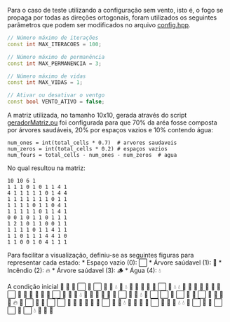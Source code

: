 Para o caso de teste utilizando a configuração sem vento, isto é, o fogo se propaga por todas as direções ortogonais, foram utilizados os seguintes parâmetros que podem ser modificados no arquivo [config.hpp](include/config.hpp).
```cpp
// Número máximo de iterações
const int MAX_ITERACOES = 100;

// Número máximo de permanência
const int MAX_PERMANENCIA = 3;

// Número máximo de vidas
const int MAX_VIDAS = 1;

// Ativar ou desativar o ventgo
const bool VENTO_ATIVO = false;
```
A matriz utilizada, no tamanho 10x10, gerada através do script [geradorMatriz.pu](data/geradorMatriz.py) foi configurada para que 70% da aréa fosse composta por árvores saudáveis, 20% por espaços vazios e 10% contendo água:
```pyhton
num_ones = int(total_cells * 0.7)  # arvores saudaveis
num_zeros = int(total_cells * 0.2) # espaços vazios
num_fours = total_cells - num_ones - num_zeros  # agua
```
No qual resultou na matriz:
```
10 10 6 1
1 1 1 0 1 0 1 1 4 1
4 1 1 1 1 1 0 1 4 4
1 1 1 1 1 1 1 0 1 1
1 1 1 1 0 1 1 0 4 1
1 1 1 1 1 0 1 1 4 1
0 0 1 0 1 1 0 1 1 1
1 2 1 0 1 1 0 0 1 1
1 1 1 1 0 1 1 4 1 1
1 1 0 1 1 1 4 4 1 0
1 1 0 0 1 0 4 1 1 1
```

Para facilitar a visualização, definiu-se as seguintes figuras para representar cada estado:
    * Espaço vazio (0): ⬜
    * Árvore saúdavel (1): 🌳 
    * Incêndio (2): 🔥
    * Árvore saúdavel (3): 🪵
    * Água (4): 💧

A condição inicial 
🌳 🌳 🌳 ⬜ 🌳 ⬜ 🌳 🌳 💧 🌳 
💧 🌳 🌳 🌳 🌳 🌳 ⬜ 🌳 💧 💧 
🌳 🌳 🌳 🌳 🌳 🌳 🌳 ⬜ 🌳 🌳 
🌳 🌳 🌳 🌳 ⬜ 🌳 🌳 🐒 💧 🌳 
🌳 🌳 🌳 🌳 🌳 ⬜ 🌳 🌳 💧 🌳 
⬜ ⬜ 🌳 ⬜ 🌳 🌳 ⬜ 🌳 🌳 🌳 
🌳 🔥 🌳 ⬜ 🌳 🌳 ⬜ ⬜ 🌳 🌳 
🌳 🌳 🌳 🌳 ⬜ 🌳 🌳 💧 🌳 🌳 
🌳 🌳 ⬜ 🌳 🌳 🌳 💧 💧 🌳 ⬜ 
🌳 🌳 ⬜ ⬜ 🌳 ⬜ 💧 🌳 🌳 🌳 
